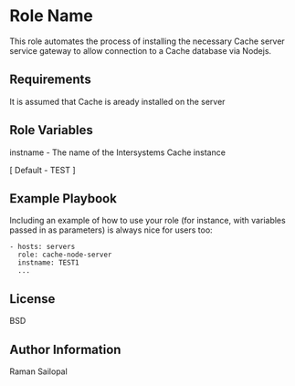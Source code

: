 Role Name
=========

This role automates the process of installing the necessary Cache server service gateway to allow connection to a Cache database via Nodejs.

Requirements
------------

It is assumed that Cache is aready installed on the server

Role Variables
--------------

instname - The name of the Intersystems Cache instance

[ Default - TEST ]


Example Playbook
----------------

Including an example of how to use your role (for instance, with variables passed in as parameters) is always nice for users too:

    - hosts: servers
      role: cache-node-server
      instname: TEST1
      ...

License
-------

BSD

Author Information
------------------

Raman Sailopal
